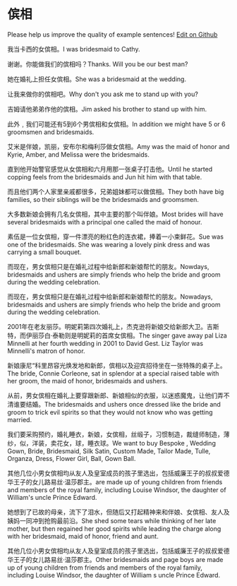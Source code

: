 # 傧相

Please help us improve the quality of example sentences! [Edit on Github](https://github.com/jiyushe/jiyu-example-sentence-source/blob/main/chinese/binxiang.md)

<p><span class="chinese">我当卡西的女傧相。</span><span class="english">I was bridesmaid to Cathy.</span></p>

<p><span class="chinese">谢谢。你能做我们的傧相吗？</span><span class="english">Thanks. Will you be our best man?</span></p>

<p><span class="chinese">她在婚礼上担任女傧相。</span><span class="english">She was a bridesmaid at the wedding.</span></p>

<p><span class="chinese">让我来做你的傧相吧。</span><span class="english">Why don't you ask me to stand up with you?</span></p>

<p><span class="chinese">吉姆请他弟弟作他的傧相。</span><span class="english">Jim asked his brother to stand up with him.</span></p>

<p><span class="chinese">此外﹐我们可能还有5到6个男傧相和女傧相。</span><span class="english">In addition we might have 5 or 6 groomsmen and bridesmaids.</span></p>

<p><span class="chinese">艾米是伴娘，凯丽，安布尔和梅利莎做女傧相。</span><span class="english">Amy was the maid of honor and Kyrie, Amber, and Melissa were the bridesmaids.</span></p>

<p><span class="chinese">直到他开始警官感觉从女傧相和六月用那一张桌子打击他。</span><span class="english">Until he started copping feels from the bridesmaids and Jun hit him with that table.</span></p>

<p><span class="chinese">而且他们两个人家里亲戚都很多，兄弟姐妹都可以做傧相。</span><span class="english">They both have big families, so their siblings will be the bridesmaids and groomsmen.</span></p>

<p><span class="chinese">大多数新娘会拥有几名女傧相，其中主要的那个叫伴娘。</span><span class="english">Most brides will have several bridesmaids with a principal one called the maid of honour.</span></p>

<p><span class="chinese">素伍是一位女傧相，穿一件漂亮的粉红色的连衣裙，捧着一小束鲜花。</span><span class="english">Sue was one of the bridesmaids. She was wearing a lovely pink dress and was carrying a small bouquet.</span></p>

<p><span class="chinese">而现在，男女傧相只是在婚礼过程中给新郎和新娘帮忙的朋友。</span><span class="english">Nowdays, bridesmaids and ushers are simply friends who help the bride and groom during the wedding celebration.</span></p>

<p><span class="chinese">而现在，男女傧相只是在婚礼过程中给新郎和新娘帮忙的朋友。</span><span class="english">Nowadays, bridesmaids and ushers are simply friends who help the bride and groom during the wedding celebration.</span></p>

<p><span class="chinese">2001年在老友丽莎。明妮莉第四次婚礼上，杰克逊将新娘交给新郎大卫。吉斯特，而伊丽莎白·泰勒则是明妮莉的首席女傧相。</span><span class="english">The singer gave away pal Liza Minnelli at her fourth wedding in 2001 to David Gest. Liz Taylor was Minnelli's matron of honor.</span></p>

<p><span class="chinese">新娘康尼“科里昂容光焕发地和新郎，傧相以及迎宾招待坐在一张特殊的桌子上。</span><span class="english">The bride, Connie Corleone, sat in splendor at a special raised table with her groom, the maid of honor, bridesmaids and ushers.</span></p>

<p><span class="chinese">从前，男女傧相在婚礼上要穿跟新郎、新娘相似的衣服，以迷惑魔鬼，让他们弄不清谁要结婚。</span><span class="english">The bridesmaids and ushers once dressed like the bride and groom to trick evil spirits so that they would not know who was getting married.</span></p>

<p><span class="chinese">我们要采购预约，婚礼睡衣，新娘，女傧相，丝缎子，习惯制造，裁缝师制造，薄纱，似，洋装，卖花女，球，睡衣球。</span><span class="english">We want to buy Bespoke , Wedding Gown, Bride, Bridesmaid, Silk Satin, Custom Made, Tailor Made, Tulle, Organza, Dress, Flower Girl, Ball, Gown Ball.</span></p>

<p><span class="chinese">其他几位小男女傧相均从友人及皇室成员的孩子里选出，包括威廉王子的叔叔爱德华王子的女儿路易丝·温莎郡主。</span><span class="english">are made up of young children from friends and members of the royal family, including Louise Windsor, the daughter of William's uncle Prince Edward.</span></p>

<p><span class="chinese">她想到了已故的母亲，流下了泪水，但随后又打起精神来和伴娘、女傧相、友人及姨妈一同冲到抢购最前沿。</span><span class="english">She shed some tears while thinking of her late mother, but then regained her good spirits while leading the charge along with her bridesmaid, maid of honor, friend and aunt.</span></p>

<p><span class="chinese">其他几位小男女傧相均从友人及皇室成员的孩子里选出，包括威廉王子的叔叔爱德华王子的女儿路易丝·温莎郡主。</span><span class="english">Other bridesmaids and page boys are made up of young children from friends and members of the royal family, including Louise Windsor, the daughter of William s uncle Prince Edward.</span></p>

